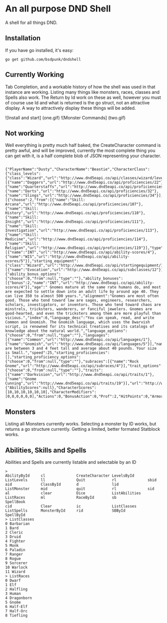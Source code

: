 # An all purpose DND Shell

A shell for all things DND.

## Installation

If you have go installed, it's easy:

```
go get github.com/bsdpunk/dndshell
```

## Currently Working

Tab Completion, and a workable history of how the shell was used in that instance are working. Listing many things like monsters, races, classes and Spells also work. The Return by Id work on these as well, however you must of course use Id and what is returned is the go struct, not an attractive display. A way to attractively display these things will be added. 

![Install and start] (one.gif)
![Monster Commands] (two.gif)


## Not working

Well everything is pretty much half baked, the CreateCharacter command is pretty awful, and will be improved, currently the most complete thing you can get with it, is a half complete blob of JSON representing your character.
```

{"PlayerName":"Dusty","CharacterName":"Beastie","CharacterClass":{"class_levels":{"class":"Wizard","url":"http://www.dnd5eapi.co/api/classes/wizard/levels"},"hit_die":6,"_id":"","index":12,"name":"Wizard","proficiencies":[{"name":"Daggers","url":"http://www.dnd5eapi.co/api/proficiencies/22"},{"name":"Quarterstaffs","url":"http://www.dnd5eapi.co/api/proficiencies/28"},{"name":"Darts","url":"http://www.dnd5eapi.co/api/proficiencies/32"},{"name":"Slings","url":"http://www.dnd5eapi.co/api/proficiencies/34"}],"proficiency_choices":[{"choose":2,"from":[{"name":"Skill: Arcana","url":"http://www.dnd5eapi.co/api/proficiencies/107"},{"name":"Skill: History","url":"http://www.dnd5eapi.co/api/proficiencies/110"},{"name":"Skill: Insight","url":"http://www.dnd5eapi.co/api/proficiencies/111"},{"name":"Skill: Investigation","url":"http://www.dnd5eapi.co/api/proficiencies/113"},{"name":"Skill: Medicine","url":"http://www.dnd5eapi.co/api/proficiencies/114"},{"name":"Skill: Religion","url":"http://www.dnd5eapi.co/api/proficiencies/119"}],"type":"proficiencies"}],"saving_throws":[{"name":"INT","url":"http://www.dnd5eapi.co/api/ability-scores/4"},{"name":"WIS","url":"http://www.dnd5eapi.co/api/ability-scores/5"}],"starting_equipment":{"class":"Wizard","url":"http://www.dnd5eapi.co/api/startingequipment/12"},"subclasses":[{"name":"Evocation","url":"http://www.dnd5eapi.co/api/subclasses/12"}],"url":"http://www.dnd5eapi.co/api/classes/12"},"CharacterRace":{"ability_bonus_options":{"choose":0,"from":null,"type":""},"ability_bonuses":[{"bonus":2,"name":"INT","url":"http://www.dnd5eapi.co/api/ability-scores/4"}],"age":" Gnomes mature at the same rate humans do, and most are expected to settle down into an adult life by around age 40. They can live 350 to almost 500 years.","alignment":"Gnomes are most often good. Those who tend toward law are sages, engineers, researchers, scholars, investigators, or inventors. Those who tend toward chaos are minstrels, tricksters, wanderers, or fanciful jewelers. Gnomes are good-hearted, and even the tricksters among them are more playful than vicious.","index":6,"language_desc":"You can speak, read, and write Common and Gnomish. The Gnomish language, which uses the Dwarvish script, is renowned for its technical treatises and its catalogs of knowledge about the natural world.","language_options":{"choose":0,"from":null,"type":""},"languages":[{"name":"Common","url":"http://www.dnd5eapi.co/api/languages/1"},{"name":"Gnomish","url":"http://www.dnd5eapi.co/api/languages/5"}],"name":"Gnome","Races":null,"size":"Small","size_description":"Gnomes are between 3 and 4 feet tall and average about 40 pounds. Your size is Small.","speed":25,"starting_proficiencies":[],"starting_proficiency_options":{"choose":0,"from":null,"type":""},"subraces":[{"name":"Rock Gnome","url":"http://www.dnd5eapi.co/api/subraces/4"}],"trait_options":{"choose":0,"from":null,"type":""},"traits":[{"name":"Darkvision","url":"http://www.dnd5eapi.co/api/traits/1"},{"name":"Gnome Cunning","url":"http://www.dnd5eapi.co/api/traits/19"}],"url":"http://www.dnd5eapi.co/api/races/6"},"AbilityScores":{"AbilityScores":null},"CharacterScores":[10,10,10,10,10,10],"CharacterModifiers":[0,0,0,0,0,0],"Actions":0,"BonusAction":0,"Prof":2,"HitPoints":0,"ArmorClass":0,"Initiative":0,"Level":2}
```


## Monsters
Listing all Monsters currently works. Selecting a monster by ID works, but returns a go structure currently. Getting a limited, better formated Statblock works.


## Abilities, Skills and Spells

Abilities and Spells are currently listable and selectable by an ID


```
>
AbilityById     cl              CreateCharacter LevelsById      ListLevels      ll              Quit            rl              sbid
aid             ClassById       d               lid             ListMonster     mid             quit            rl              sid
al              clear           Dice            ListAbilities   ListRaces       ml              RaceById        sb              SpellBook
cid             Clear           ic              ListClasses     ListSpells      MonsterById     rid             SBById          SpellById
> ListClasses
0 Barbarian
1 Bard
2 Cleric
3 Druid
4 Fighter
5 Monk
6 Paladin
7 Ranger
8 Rogue
9 Sorcerer
10 Warlock
11 Wizard
> ListRaces
0 Dwarf
1 Elf
2 Halfling
3 Human
4 Dragonborn
5 Gnome
6 Half-Elf
7 Half-Orc
8 Tiefling

```

